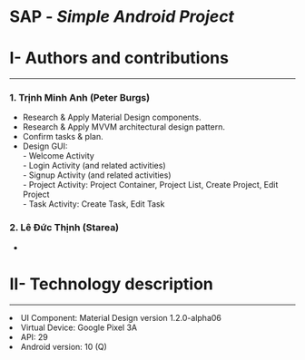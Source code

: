 # SAP - <i>Simple Android Project</i>
<h1>
  I- Authors and contributions
  </h1>
  <hr>
  
  <h3>
  1. Trịnh Minh Anh (Peter Burgs)
  </h3>
  <ul>
  <li>
    Research & Apply Material Design components.
    </li>
  <li>
    Research & Apply MVVM architectural design pattern.
    </li>
   <li>
    Confirm tasks & plan.
    </li>
   <li>
    Design GUI:<br/>
        - Welcome Activity 
     <br/>
    - Login Activity (and related activities)
     <br/>
     - Signup Activity (and related activities)
 <br/>
     - Project Activity: Project Container, Project List, Create Project, Edit Project
      <br/>
     - Task Activity: Create Task, Edit Task
    </li>
  </ul>
   <h3>
  2. Lê Đức Thịnh (Starea)
  </h3>
  <ul>
  
  <li>
  
  </li>
  </ul>
  
<h1>
    II- Technology description
  </h1>
<hr>
<li>UI Component: Material Design version 1.2.0-alpha06 
<br>
<li>Virtual Device: Google Pixel 3A
<br>
<li>API: 29
<br>
<li>Android version: 10 (Q)

